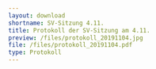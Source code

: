 ```yaml
---
layout: download
shortname: SV-Sitzung 4.11.
title: Protokoll der SV-Sitzung am 4.11.
preview: /files/protokoll_20191104.jpg
file: /files/protokoll_20191104.pdf
type: Protokoll
---
```

